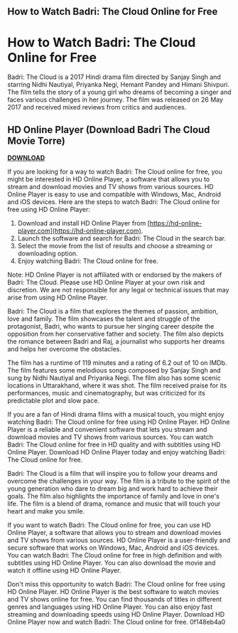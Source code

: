 ## How to Watch Badri: The Cloud Online for Free

  
# How to Watch Badri: The Cloud Online for Free
 
Badri: The Cloud is a 2017 Hindi drama film directed by Sanjay Singh and starring Nidhi Nautiyal, Priyanka Negi, Hemant Pandey and Himani Shivpuri. The film tells the story of a young girl who dreams of becoming a singer and faces various challenges in her journey. The film was released on 26 May 2017 and received mixed reviews from critics and audiences.
 
## HD Online Player (Download Badri The Cloud Movie Torre)


[**DOWNLOAD**](https://www.google.com/url?q=https%3A%2F%2Furllio.com%2F2tKOGx&sa=D&sntz=1&usg=AOvVaw0CxSar2nakMkF9skGPIKB1)

 
If you are looking for a way to watch Badri: The Cloud online for free, you might be interested in HD Online Player, a software that allows you to stream and download movies and TV shows from various sources. HD Online Player is easy to use and compatible with Windows, Mac, Android and iOS devices. Here are the steps to watch Badri: The Cloud online for free using HD Online Player:
 
1. Download and install HD Online Player from [https://hd-online-player.com](https://hd-online-player.com).
2. Launch the software and search for Badri: The Cloud in the search bar.
3. Select the movie from the list of results and choose a streaming or downloading option.
4. Enjoy watching Badri: The Cloud online for free.

Note: HD Online Player is not affiliated with or endorsed by the makers of Badri: The Cloud. Please use HD Online Player at your own risk and discretion. We are not responsible for any legal or technical issues that may arise from using HD Online Player.

Badri: The Cloud is a film that explores the themes of passion, ambition, love and family. The film showcases the talent and struggle of the protagonist, Badri, who wants to pursue her singing career despite the opposition from her conservative father and society. The film also depicts the romance between Badri and Raj, a journalist who supports her dreams and helps her overcome the obstacles.
 
The film has a runtime of 119 minutes and a rating of 6.2 out of 10 on IMDb. The film features some melodious songs composed by Sanjay Singh and sung by Nidhi Nautiyal and Priyanka Negi. The film also has some scenic locations in Uttarakhand, where it was shot. The film received praise for its performances, music and cinematography, but was criticized for its predictable plot and slow pace.
 
If you are a fan of Hindi drama films with a musical touch, you might enjoy watching Badri: The Cloud online for free using HD Online Player. HD Online Player is a reliable and convenient software that lets you stream and download movies and TV shows from various sources. You can watch Badri: The Cloud online for free in HD quality and with subtitles using HD Online Player. Download HD Online Player today and enjoy watching Badri: The Cloud online for free.

Badri: The Cloud is a film that will inspire you to follow your dreams and overcome the challenges in your way. The film is a tribute to the spirit of the young generation who dare to dream big and work hard to achieve their goals. The film also highlights the importance of family and love in one's life. The film is a blend of drama, romance and music that will touch your heart and make you smile.
 
If you want to watch Badri: The Cloud online for free, you can use HD Online Player, a software that allows you to stream and download movies and TV shows from various sources. HD Online Player is a user-friendly and secure software that works on Windows, Mac, Android and iOS devices. You can watch Badri: The Cloud online for free in high definition and with subtitles using HD Online Player. You can also download the movie and watch it offline using HD Online Player.
 
Don't miss this opportunity to watch Badri: The Cloud online for free using HD Online Player. HD Online Player is the best software to watch movies and TV shows online for free. You can find thousands of titles in different genres and languages using HD Online Player. You can also enjoy fast streaming and downloading speeds using HD Online Player. Download HD Online Player now and watch Badri: The Cloud online for free.
 0f148eb4a0
